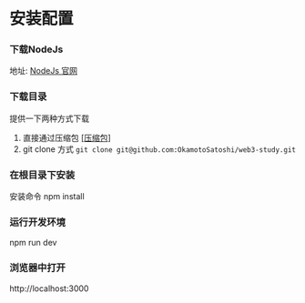 # 安装配置

### 下载NodeJs
地址:  [NodeJs 官网](https://nodejs.org/zh-cn/ "NodeJs 官网")


### 下载目录
提供一下两种方式下载
1. 直接通过压缩包     [[压缩包]](https://github.com/OkamotoSatoshi/web3-study/archive/refs/heads/main.zip "[压缩包]")
2. git clone 方式
`
 git clone git@github.com:OkamotoSatoshi/web3-study.git
`

### 在根目录下安装
安装命令  npm install 

### 运行开发环境
npm run dev

### 浏览器中打开
http://localhost:3000

